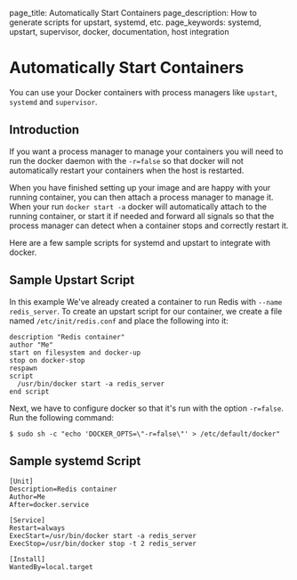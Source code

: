 page_title: Automatically Start Containers
page_description: How to generate scripts for upstart, systemd, etc.
page_keywords: systemd, upstart, supervisor, docker, documentation, host integration

# Automatically Start Containers

You can use your Docker containers with process managers like
`upstart`, `systemd` and `supervisor`.

## Introduction

If you want a process manager to manage your containers you will need to
run the docker daemon with the `-r=false` so that docker will not
automatically restart your containers when the host is restarted.

When you have finished setting up your image and are happy with your
running container, you can then attach a process manager to manage it.
When your run `docker start -a` docker will automatically attach to the
running container, or start it if needed and forward all signals so that
the process manager can detect when a container stops and correctly
restart it.

Here are a few sample scripts for systemd and upstart to integrate with
docker.

## Sample Upstart Script

In this example We've already created a container to run Redis with
`--name redis_server`. To create an upstart script for our container, we
create a file named `/etc/init/redis.conf` and place the following into
it:

    description "Redis container"
    author "Me"
    start on filesystem and docker-up
    stop on docker-stop
    respawn
    script
      /usr/bin/docker start -a redis_server
    end script

Next, we have to configure docker so that it's run with the option
`-r=false`. Run the following command:

    $ sudo sh -c "echo 'DOCKER_OPTS=\"-r=false\"' > /etc/default/docker"

## Sample systemd Script

    [Unit]
    Description=Redis container
    Author=Me
    After=docker.service

    [Service]
    Restart=always
    ExecStart=/usr/bin/docker start -a redis_server
    ExecStop=/usr/bin/docker stop -t 2 redis_server

    [Install]
    WantedBy=local.target
